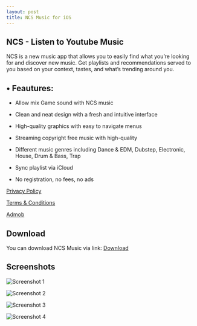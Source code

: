```yaml
---
layout: post
title: NCS Music for iOS
---
```


## NCS - Listen to Youtube Music

NCS is a new music app that allows you to easily find what you’re looking for and discover new music. Get playlists and recommendations served to you based on your context, tastes, and what’s trending around you.


## • Feautures:

- Allow mix Game sound with NCS music

- Clean and neat design with a fresh and intuitive interface

- High-quality graphics with easy to navigate menus

- Streaming copyright free music with high-quality

- Different music genres including Dance & EDM, Dubstep, Electronic, House, Drum & Bass, Trap

- Sync playlist via iCloud

- No registration, no fees, no ads



[Privacy Policy](http://ncsmusic.asia/1ms-Privacy-Policy/)


[Terms & Conditions](http://ncsmusic.asia/1ms-Terms-of-Services)


[Admob](https://support.google.com/admob/answer/6128543?hl=en)

## Download

You can download NCS Music via link: [Download](https://apps.apple.com/us/app/id1388347247)

## Screenshots

![Screenshot 1](https://is4-ssl.mzstatic.com/image/thumb/Purple123/v4/5f/c5/d8/5fc5d8e8-3629-0b03-2540-ba802f6e069c/pr_source.jpg/460x0w.jpg "Screenshot 1")

![Screenshot 2](https://is4-ssl.mzstatic.com/image/thumb/Purple123/v4/d6/d8/3b/d6d83bed-b62b-1d7b-11d0-9c0a2bee45c5/pr_source.jpg/460x0w.jpg "Screenshot 2")

![Screenshot 3](https://is3-ssl.mzstatic.com/image/thumb/Purple123/v4/64/0d/fd/640dfd83-9931-82f1-d1c8-778c13c2e693/pr_source.jpg/460x0w.jpg "Screenshot 3")

![Screenshot 4](https://is4-ssl.mzstatic.com/image/thumb/Purple113/v4/8d/27/35/8d273503-1f3b-eddf-2d9a-5105289ada00/pr_source.jpg/460x0w.jpg "Screenshot 4")